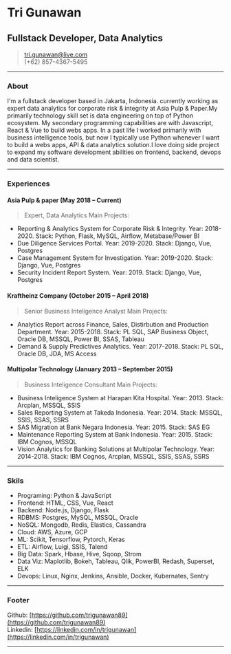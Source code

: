 # Tri Gunawan
## Fullstack Developer, Data Analytics

> [tri.gunawan@live.com](tri.gunawan@live.com)  
> (+62) 857-4367-5495

------

### About

I'm a fullstack developer based in Jakarta, Indonesia. currently working as expert data analytics for corporate risk & integrity at Asia Pulp & Paper.My primarily technology skill set is data engineering on top of Python ecosystem. My secondary programming capabilities are with Javascript, React & Vue to build webs apps. In a past life I worked primarily with business intelligence tools, but now I typically use Python whenever I want to build a webs apps, API & data analytics solution.I love doing side project to expand my software development abilities on frontend, backend, devops and data scientist.
                 

------

### Experiences

#### Asia Pulp & paper (May 2018 – Current)
> Expert, Data Analytics
Main Projects:
* Reporting & Analytics System for Corporate Risk & Integrity. Year: 2018-2020. Stack: Python, Flask, MySQL, Airflow, Metabase/Power BI
* Due Diligence Services Portal. Year: 2019-2020. Stack: Django, Vue, Postgres
* Case Management System for Investigation. Year: 2019-2020. Stack: Django, Vue, Postgres
* Security Incident Report System. Year: 2019. Stack: Django, Vue, Postgres

#### Kraftheinz Company (October 2015 – April 2018)
> Senior Business Inteligence Analyst
Main Projects:
* Analytics Report across Finance, Sales, Distirbution and Production Department. Year: 2015-2018. Stack: PL SQL, SAP Business Object, Oracle DB, MSSQL, Power BI, SSAS, Tableau  
* Demand & Supply Predictives Analytics. Year: 2017-2018. Stack: PL SQL, Oracle DB, JDA, MS Access


#### Multipolar Technology (January 2013 – September 2015)
> Business Inteligence Consultant
Main Projects:
* Business Inteligence System at Harapan Kita Hospital. Year: 2013. Stack: Arcplan, MSSQL, SSIS
* Sales Reporting System at Takeda Indonesia. Year: 2014. Stack: MSSQL, SSIS, SSAS, SSRS 
* SAS Migration at Bank Negara Indonesia. Year: 2015. Stack: SAS EG
* Maintenance Reporting System at Bank Indonesia. Year: 2015. Stack: IBM Cognos, MSSQL
* Vision Analytics for Banking Solutions at Multipolar Technology. Year: 2014-2018. Stack: IBM Cognos, Arcplan, MSSQL, SSIS, SSAS, SSRS

-------

### Skils 

* Programing: Python & JavaScript
* Frontend: HTML, CSS, Vue, React
* Backend: Node.js, Django, Flask
* RDBMS: Postgres, MySQL, MSSQL, Oracle
* NoSQL: Mongodb, Redis, Elastics, Cassandra
* Cloud: AWS, Azure, GCP
* ML: Scikit, Tensorflow, Pytorch, Keras
* ETL: Airflow, Luigi, SSIS, Talend      
* Big Data: Spark, Hbase, Hive, Sqoop, Strom   
* Data Viz: Maplotlib, Bokeh, Tableau, Qlik, PowerBI, Redash, Superset, ELK 
* Devops: Linux, Nginx, Jenkins, Ansible, Docker, Kubernates, Sentry  

------

### Footer 

Github: [https://github.com/trigunawan89](https://github.com/trigunawan89)  
Linkedin: [https://linkedin.com/in/trigunawan](https://linkedin.com/in/trigunawan)

------

